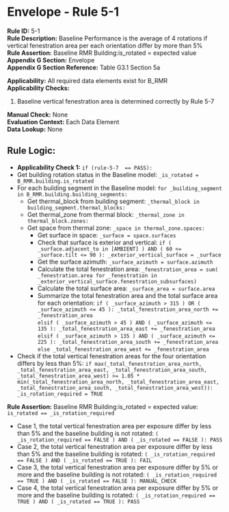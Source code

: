 
# Envelope - Rule 5-1

**Rule ID:** 5-1  
**Rule Description:** Baseline Performance is the average of 4 rotations if vertical fenestration area per each orientation differ by more than 5%  
**Rule Assertion:** Baseline RMR Building:is_rotated = expected value  
**Appendix G Section:** Envelope  
**Appendix G Section Reference:** Table G3.1 Section 5a  

**Applicability:** All required data elements exist for B_RMR  
**Applicability Checks:**  

  1. Baseline vertical fenestration area is determined correctly by Rule 5-7  

**Manual Check:** None  
**Evaluation Context:** Each Data Element  
**Data Lookup:** None  

## Rule Logic:  

- **Applicability Check 1:** ```if (rule-5-7  == PASS):```
- Get building rotation status in the Baseline model: ```_is_rotated = B_RMR.building.is_rotated```
- For each building segment in the Baseline model: ```for _building_segment in B_RMR.building.building_segments:```
  - Get thermal_block from building segment: ```_thermal_block in building_segment.thermal_blocks:```
  - Get thermal_zone from thermal block: ```_thermal_zone in thermal_block.zones:```
  - Get space from thermal zone: ```_space in thermal_zone.spaces:```  
    - Get surface in space: ```_surface = space.surfaces```
    - Check that surface is exterior and vertical: ```if ( _surface.adjacent_to in [AMBIENT] ) AND ( 60 <= _surface.tilt <= 90 ): _exterior_vertical_surface = _surface```
    - Get the surface azimuth: ```_surface_azimuth = surface.azimuth```  
    - Calculate the total fenestration area: ```_fenestration_area = sum( _fenestration.area for _fenestration in _exterior_vertical_surface.fenestration_subsurfaces)```
    - Calculate the total surface area: ```_surface_area = surface.area```
    - Summarize the total fenestration area and the total surface area for each orientation: ```if ( _surface_azimuth > 315 ) OR ( _surface_azimuth <= 45 ): _total_fenestration_area_north += _fenestration_area```  
    ```elsif ( _surface_azimuth > 45 ) AND ( _surface_azimuth <= 135 ): _total_fenestration_area_east += _fenestration_area```
    ```elsif ( _surface_azimuth > 135 ) AND ( _surface_azimuth <= 225 ): _total_fenestration_area_south += _fenestration_area```
    ```else _total_fenestration_area_west += _fenestration_area```  
- Check if the total vertical fenestration areas for the four orientation differs by less than 5%: ```if max(_total_fenestration_area_north, _total_fenestration_area_east, _total_fenestration_area_south, _total_fenestration_area_west) >= 1.05 * min(_total_fenestration_area_north, _total_fenestration_area_east, _total_fenestration_area_south, _total_fenestration_area_west)): _is_rotation_required = TRUE```

**Rule Assertion:** Baseline RMR Building:is_rotated = expected value: ```is_rotated == _is_rotation_required```

- Case 1, the total vertical fenestration area per exposure differ by less than 5% and the baseline building is not rotated: ```( _is_rotation_required == FALSE ) AND ( _is_rotated == FALSE ): PASS```  
- Case 2, the total vertical fenestration area per exposure differ by less than 5% and the baseline building is rotated: ```( _is_rotation_required == FALSE ) AND ( _is_rotated == TRUE ): FAIL```  
- Case 3, the total vertical fenestration area per exposure differ by 5% or more and the baseline building is not rotated: ```( _is_rotation_required == TRUE ) AND ( _is_rotated == FALSE ): MANUAL_CHECK```  
- Case 4, the total vertical fenestration area per exposure differ by 5% or more and the baseline building is rotated: ```( _is_rotation_required == TRUE ) AND ( _is_rotated == TRUE ): PASS```  
